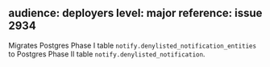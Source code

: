 audience: deployers
level: major
reference: issue 2934
---
Migrates Postgres Phase I table `notify.denylisted_notification_entities` to
Postgres Phase II table `notify.denylisted_notification`.
